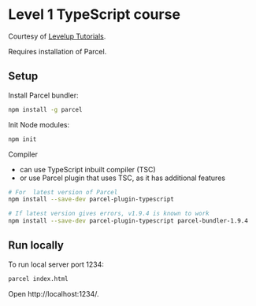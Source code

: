 # Level 1 TypeScript course

Courtesy of [Levelup Tutorials](https://leveluptutorials.com/).

Requires installation of Parcel.

## Setup

Install Parcel bundler:

```bash
npm install -g parcel
```

Init Node modules:

```bash
npm init
```


Compiler
- can use TypeScript inbuilt compiler (TSC)
- or use Parcel plugin that uses TSC, as it has additional features

```bash
# For  latest version of Parcel
npm install --save-dev parcel-plugin-typescript

# If latest version gives errors, v1.9.4 is known to work
npm install --save-dev parcel-plugin-typescript parcel-bundler-1.9.4
```

## Run locally

To run local server port 1234:

```bash
parcel index.html
```
Open http://localhost:1234/.
